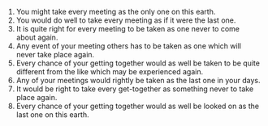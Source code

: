 1. You might take every meeting as the only one on this earth.
2. You would do well to take every meeting as if it were the last one.
3. It is quite right for every meeting to be taken as one never to come about
	again.
4. Any event of your meeting others has to be taken as one which will never
	take place again.
5. Every chance of your getting together would as well be taken to be quite
	different from the like which may be experienced again.
6. Any of your meetings would rightly be taken as the last one in your days.
7. It would be right to take every get-together as something never to take
	place again.
8. Every chance of your getting together would as well be looked on as the
	last one on this earth.
